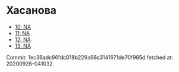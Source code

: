 # Хасанова
- [10: NA](10.md)
- [11: NA](11.md)
- [12: NA](12.md)
- [13: NA](13.md)

Commit: 1ec36adc96fdc018b229a66c3141971de70f965d
 fetched at: 20200926-041032
